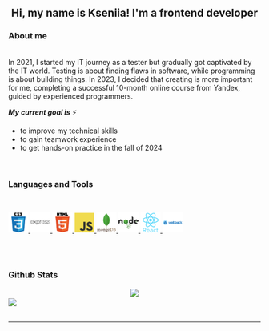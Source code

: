 ## <div align="center">Hi, my name is Kseniia!  I'm a frontend developer</div>  
  

### About me
<br/> 
In 2021, I started my IT journey as a tester but gradually got captivated by the IT world. Testing is about finding flaws in software, while programming is about building things. In 2023, I decided that creating is more important for me, completing a successful 10-month online course from Yandex, guided by experienced programmers.

***My current goal is*** ⚡  
* to improve my technical skills  
* to gain teamwork experience  
* to get hands-on practice in the fall of 2024  
  

<br/>  


### Languages and Tools
<br/>  
<p align="left"> <a href="https://www.w3schools.com/css/" target="_blank" rel="noreferrer"> <img src="https://raw.githubusercontent.com/devicons/devicon/master/icons/css3/css3-original-wordmark.svg" alt="css3" width="40" height="40"/> </a> <a href="https://expressjs.com" target="_blank" rel="noreferrer"> <img src="https://raw.githubusercontent.com/devicons/devicon/master/icons/express/express-original-wordmark.svg" alt="express" width="40" height="40"/> </a> <a href="https://www.w3.org/html/" target="_blank" rel="noreferrer"> <img src="https://raw.githubusercontent.com/devicons/devicon/master/icons/html5/html5-original-wordmark.svg" alt="html5" width="40" height="40"/> </a> <a href="https://developer.mozilla.org/en-US/docs/Web/JavaScript" target="_blank" rel="noreferrer"> <img src="https://raw.githubusercontent.com/devicons/devicon/master/icons/javascript/javascript-original.svg" alt="javascript" width="40" height="40"/> </a> <a href="https://www.mongodb.com/" target="_blank" rel="noreferrer"> <img src="https://raw.githubusercontent.com/devicons/devicon/master/icons/mongodb/mongodb-original-wordmark.svg" alt="mongodb" width="40" height="40"/> </a> <a href="https://nodejs.org" target="_blank" rel="noreferrer"> <img src="https://raw.githubusercontent.com/devicons/devicon/master/icons/nodejs/nodejs-original-wordmark.svg" alt="nodejs" width="40" height="40"/> </a> <a href="https://reactjs.org/" target="_blank" rel="noreferrer"> <img src="https://raw.githubusercontent.com/devicons/devicon/master/icons/react/react-original-wordmark.svg" alt="react" width="40" height="40"/> </a> <a href="https://webpack.js.org" target="_blank" rel="noreferrer"> <img src="https://raw.githubusercontent.com/devicons/devicon/d00d0969292a6569d45b06d3f350f463a0107b0d/icons/webpack/webpack-original-wordmark.svg" alt="webpack" width="40" height="40"/> </a> </p>

<br/>  

<br/>  

### Github Stats   
<div align="center"><img src="https://github-readme-stats.vercel.app/api/top-langs/?username=TikhonovaKs&hide_border=true&layout=compact" align="center" /></div>  

<img src="https://github-readme-stats.vercel.app/api?username=TikhonovaKs&show_icons=true&count_private=true&hide_border=true" align="center" />  

<br/>  

<br />

---
